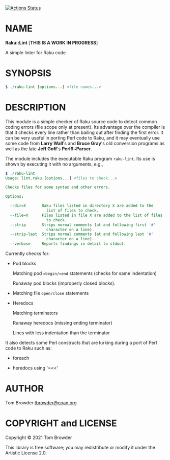 [![Actions Status](https://github.com/tbrowder/Raku-Lint/workflows/test/badge.svg)](https://github.com/tbrowder/Raku-Lint/actions)

NAME
====

**Raku::Lint** [**THIS IS A WORK IN PROGRESS**]

A simple linter for Raku code

SYNOPSIS
========

```raku
$ ./raku-lint [options...] <file names...>
```

DESCRIPTION
===========

This module is a simple checker of Raku source code to detect common coding errors (file scope only at present). Its advantage over the compiler is that it checks every line rather than bailing out after finding the first error. It can be very useful in porting Perl code to Raku, and it may eventually use some code from **Larry Wall**'s and **Bruce Gray**'s old conversion programs as well as the late **Jeff Goff**'s **Perl6::Parser**.

The module includes the executable Raku program `raku-lint`. Its use is shown by executing it with no arguments, e.g.,

```raku
$ ./raku-lint
Usage: lint.raku [options...] <files to check...>

Checks files for some syntax and other errors.

Options:

  --dir=X       Raku files listed in directory X are added to the
                  list of files to check.
  --file=X      Files listed in file X are added to the list of files
                  to check.
  --strip       Strips normal comments (at and following first '#'
                  character on a line).
  --strip-last  Strips normal comments (at and following last '#'
                  character on a line).
  --verbose     Reports findings in detail to stdout.
```

Currently checks for:

  * Pod blocks

    Matching pod `=begin/=end` statements (checks for same indentation)

    Runaway pod blocks (improperly closed blocks).

  * Matching file `open/close` statements

  * Heredocs

    Matching terminators

    Runaway heredocs (missing ending terminator)

    Lines with less indentation than the terminator

It also detects some Perl constructs that are lurking during a port of Perl code to Raku such as:

  * foreach

  * heredocs using '=<<'

AUTHOR
======

Tom Browder <tbrowder@cpan.org>

COPYRIGHT and LICENSE
=====================

Copyright © 2021 Tom Browder

This library is free software; you may redistribute or modify it under the Artistic License 2.0.

